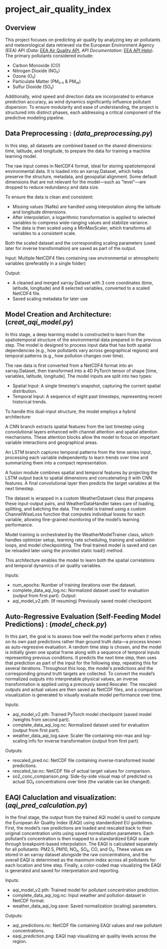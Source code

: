 # project_air_quality_index

## Overview
This project focuses on predicting air quality by analyzing key air pollutants and meteorological data retrieved via the European Environment Agency (EEA) API (*Data*: [EEA Air Quality API](https://www.eea.europa.eu/data-and-maps/apis), *API Documentation*: [EEA API Help](https://www.eea.europa.eu/help)). The primary pollutants considered include:

 - Carbon Monoxide (CO)
 - Nitrogen Dioxide (NO₂)
 - Ozone (O₃)
 - Particulate Matter (PM₂.₅ & PM₁₀)
 - Sulfur Dioxide (SO₂)

Additionally, wind speed and direction data are incorporated to enhance prediction accuracy, as wind dynamics significantly influence pollutant dispersion.
To ensure modularity and ease of understanding, the project is structured into distinct phases, each addressing a critical component of the predictive modeling pipeline.

## Data Preprocessing : (*data_preprocessing.py*)
In this step, all datasets are combined based on the shared dimensions: time, latitude, and longitude, to prepare the data for training a machine learning model.

The raw input comes in NetCDF4 format, ideal for storing spatiotemporal environmental data. It is loaded into an xarray.Dataset, which helps preserve the structure, metadata, and geospatial alignment. Some default dimensions that are not relevant for the model—such as "level"—are dropped to reduce redundancy and data size.

To ensure the data is clean and consistent:
 - Missing values (NaNs) are handled using interpolation along the latitude and longitude dimensions.
 - After interpolation, a logarithmic transformation is applied to selected variables to compress wide-ranging values and stabilize variance.
 - The data is then scaled using a MinMaxScaler, which transforms all variables to a consistent scale.

Both the scaled dataset and the corresponding scaling parameters (used later for inverse transformation) are saved as part of the output.

Input: Multiple NetCDF4 files containing raw environmental or atmospheric variables (preferablly in a single folder)

Output:
 - A cleaned and merged xarray Dataset with 3 core coordinates (time, latitude, longitude) and 8 selected variables, converted to a scaled NetCDF4 file.
 - Saved scaling metadata for later use

## Model Creation and Architecture: (*creat_aqi_model.py*)
In this stage, a deep learning model is constructed to learn from the spatiotemporal structure of the environmental data prepared in the previous step. The model is designed to process input data that has both spatial dependencies (e.g., how pollutants vary across geographical regions) and temporal patterns (e.g., how pollution changes over time).

The raw data is first converted from a NetCDF4 format into an xarray.Dataset, then transformed into a 4D PyTorch tensor of shape [time, variables, latitude, longitude]. The model inputs are split into two types:
 - Spatial Input: A single timestep's snapshot, capturing the current spatial distribution.
 - Temporal Input: A sequence of eight past timesteps, representing recent historical trends.

To handle this dual-input structure, the model employs a hybrid architecture:

A CNN branch extracts spatial features from the last timestep using convolutional layers enhanced with channel attention and spatial attention mechanisms. These attention blocks allow the model to focus on important variable interactions and geographical areas.

An LSTM branch captures temporal patterns from the time series input, processing each variable independently to learn trends over time and summarizing them into a compact representation.

A fusion module combines spatial and temporal features by projecting the LSTM output back to spatial dimensions and concatenating it with CNN features. A final convolutional layer then predicts the target variables at the next timestep.

The dataset is wrapped in a custom WeatherDataset class that prepares these input-output pairs, and WeatherDataHandler takes care of loading, splitting, and batching the data. The model is trained using a custom ChannelWiseLoss function that computes individual losses for each variable, allowing fine-grained monitoring of the model’s learning performance.

Model training is orchestrated by the WeatherModelTrainer class, which handles optimizer setup, learning rate scheduling, training and validation loops, and model checkpointing. The final trained model is saved and can be reloaded later using the provided static load() method.

This architecture enables the model to learn both the spatial correlations and temporal dynamics of air quality variables.

Inputs:
 - num_epochs: Number of training iterations over the dataset.
 - complete_data_aqi_log.nc: Normalized dataset used for evaluation (output from first part).
Output:
 - aqi_model_v2.pth: (If resuming) Previously saved model checkpoint.

## Auto-Regressive Evaluation (Self-Feeding Model Predictions) : (*model_check.py*)

In this part, the goal is to assess how well the model performs when it relies on its own past predictions rather than ground truth data—a process known as auto-regressive evaluation. A random time step is chosen, and the model is initially given one spatial frame along with a sequence of temporal inputs representing previous conditions. It predicts the next time step, then uses that prediction as part of the input for the following step, repeating this for several iterations. Throughout this loop, the model's predictions and the corresponding ground truth targets are collected. To convert the model’s normalized outputs into interpretable physical values, an inverse transformation is applied using a previously saved Rescaler. The rescaled outputs and actual values are then saved as NetCDF files, and a comparison visualization is generated to visually evaluate model performance over time.

Inputs:
 - aqi_model_v2.pth: Trained PyTorch model checkpoint (saved model /weights from second part).
 - complete_data_aqi_log.nc: Normalized dataset used for evaluation (output from first part).
 - weather_data_aqi_log.save: Scaler file containing min-max and log-scaling info for inverse transformation  (output from first part).

Outputs:
 - rescaled_pred.nc: NetCDF file containing inverse-transformed model predictions.
 - rescaled_tar.nc: NetCDF file of actual target values for comparison.
 - so2_conc_comparison.png: Side-by-side visual map of predicted vs actual SO₂ concentrations over time (the variable can be changed).

## EAQI Caluclation and visualization: (*aqi_pred_calculation.py*)

In the final stage, the output from the trained AQI model is used to compute the European Air Quality Index (EAQI) using standardized EU guidelines. First, the model’s raw predictions are loaded and rescaled back to their original concentration units using saved normalization parameters. Each pollutant’s concentration is then mapped to a standardized EAQI scale through breakpoint-based interpolation. The EAQI is calculated separately for all pollutants: PM2.5, PM10, NO₂, SO₂, CO, and O₃. These values are stored in an xarray dataset alongside the raw concentrations, and the overall EAQI is determined as the maximum index across all pollutants for each location and time step. Finally, a color-coded map visualizing the EAQI is generated and saved for interpretation and reporting.

Inputs:
 - aqi_model_v2.pth: Trained model for pollutant concentration prediction.
 - complete_data_aqi_log.nc: Input weather and pollution dataset in NetCDF format.
 - weather_data_aqi_log.save: Saved normalization (scaling) parameters.

Outputs:
 - aqi_predictions.nc: NetCDF file containing EAQI values and raw pollutant concentrations.
 - eaqi_prediction.png: EAQI map visualizing air quality levels across the region.
